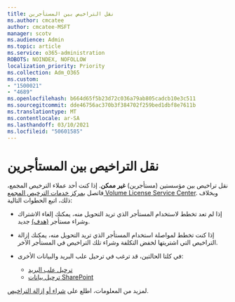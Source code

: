 ```yaml
---
title: نقل التراخيص بين المستأجرين
ms.author: cmcatee
author: cmcatee-MSFT
manager: scotv
ms.audience: Admin
ms.topic: article
ms.service: o365-administration
ROBOTS: NOINDEX, NOFOLLOW
localization_priority: Priority
ms.collection: Adm_O365
ms.custom:
- "1500021"
- "4689"
ms.openlocfilehash: b664d65f5b23d72c036a79ab805cadcb10e3c511
ms.sourcegitcommit: dde46756ac370b3f384702f259bed1dbf8e7611b
ms.translationtype: MT
ms.contentlocale: ar-SA
ms.lasthandoff: 03/10/2021
ms.locfileid: "50601585"
---
```

# <a name="transfer-licenses-between-tenants"></a>نقل التراخيص بين المستأجرين

نقل تراخيص بين مؤسستين (مستأجرين) **غير ممكن**. إذا كنت أحد عملاء الترخيص المجمع، فاتصل [بمركز خدمات الترخيص المجمع Volume License Service Center](https://support.microsoft.com/help/4471406/how-to-contact-the-microsoft-volume-licensing-service-center). وبخلاف ذلك، اتبع الخطوات التالية:

- إذا لم تعد تخطط لاستخدام المستأجر الذي تريد التحويل منه، يمكنك [](https://admin.microsoft.com/Adminportal/Home?source=applauncher#/subscriptions) إلغاء الاشتراك وشراء مستأجر [(هدف)](https://www.microsoft.com/microsoft-365/business/compare-all-microsoft-365-business-products?rtc=2&activetab=tab:primaryr2) جديد.
- إذا كنت تخطط لمواصلة استخدام المستأجر الذي تريد التحويل منه، [](https://docs.microsoft.com/microsoft-365/commerce/licenses/buy-licenses#buy-or-remove-licenses-for-your-business-subscription) يمكنك إزالة التراخيص التي اشتريتها لخفض التكلفة وشراء تلك التراخيص في المستأجر الآخر.
- في كلتا الحالتين، قد ترغب في ترحيل علب البريد والبيانات الأخرى:

    - [ترحيل علب البريد](https://docs.microsoft.com/Exchange/mailbox-migration/migrate-mailboxes-across-tenants)
    - [ترحيل بيانات SharePoint](https://aka.ms/modernSpoAdminCenter/CloudContentMigrations)

لمزيد من المعلومات، اطلع على [شراء أو إزالة التراخيص](https://docs.microsoft.com/microsoft-365/commerce/licenses/buy-licenses).
